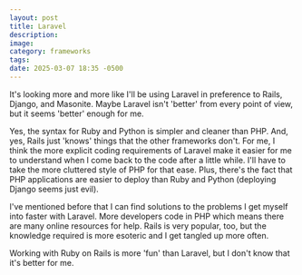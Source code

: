 ```yaml
---
layout: post
title: Laravel
description:
image:
category: frameworks
tags:
date: 2025-03-07 18:35 -0500
---
```

It's looking more and more like I'll be using Laravel in preference to Rails, Django, and Masonite. Maybe Laravel isn't 'better' from every point of view, but it seems 'better' enough for me.

Yes, the syntax for Ruby and Python is simpler and cleaner than PHP. And, yes, Rails just 'knows' things that the other frameworks don't. For me, I think the more explicit coding requirements of Laravel make it easier for me to understand when I come back to the code after a little while. I'll have to take the more cluttered style of PHP for that ease. Plus, there's the fact that PHP applications are easier to deploy than Ruby and Python (deploying Django seems just evil).

I've mentioned before that I can find solutions to the problems I get myself into faster with Laravel. More developers code in PHP which means there are many online resources for help. Rails is very popular, too, but the knowledge required is more esoteric and I get tangled up more often.

Working with Ruby on Rails is more 'fun' than Laravel, but I don't know that it's better for me.
